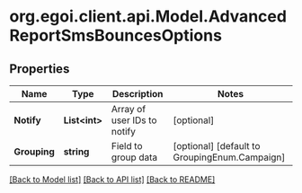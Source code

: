 
# org.egoi.client.api.Model.AdvancedReportSmsBouncesOptions

## Properties

Name | Type | Description | Notes
------------ | ------------- | ------------- | -------------
**Notify** | **List&lt;int&gt;** | Array of user IDs to notify | [optional] 
**Grouping** | **string** | Field to group data | [optional] [default to GroupingEnum.Campaign]

[[Back to Model list]](../README.md#documentation-for-models)
[[Back to API list]](../README.md#documentation-for-api-endpoints)
[[Back to README]](../README.md)

